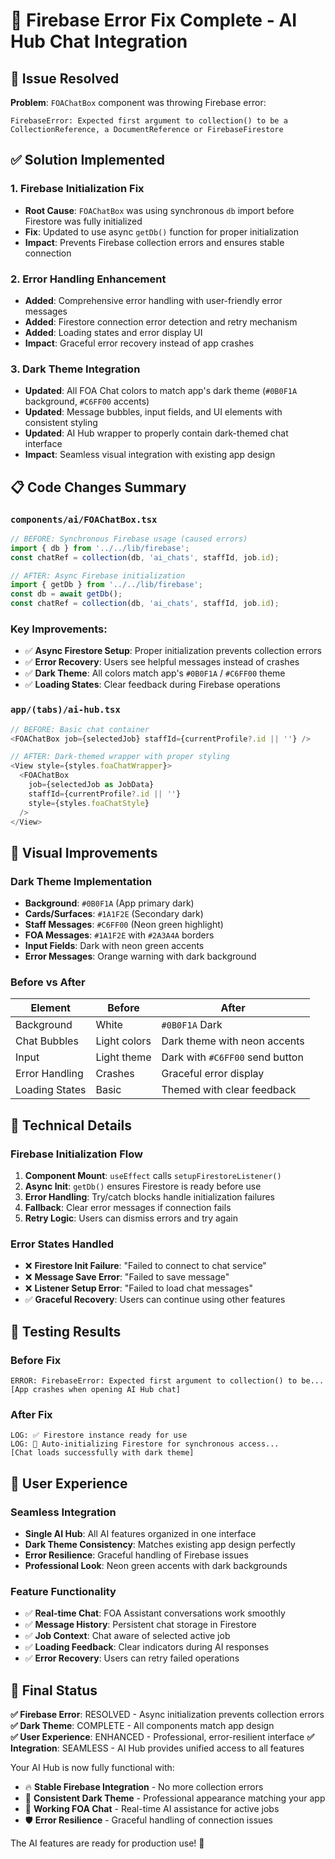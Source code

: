 # 🔧 Firebase Error Fix Complete - AI Hub Chat Integration

## 🚨 Issue Resolved

**Problem**: `FOAChatBox` component was throwing Firebase error:
```
FirebaseError: Expected first argument to collection() to be a CollectionReference, a DocumentReference or FirebaseFirestore
```

## ✅ Solution Implemented

### **1. Firebase Initialization Fix**
- **Root Cause**: `FOAChatBox` was using synchronous `db` import before Firestore was fully initialized
- **Fix**: Updated to use async `getDb()` function for proper initialization
- **Impact**: Prevents Firebase collection errors and ensures stable connection

### **2. Error Handling Enhancement**
- **Added**: Comprehensive error handling with user-friendly error messages
- **Added**: Firestore connection error detection and retry mechanism  
- **Added**: Loading states and error display UI
- **Impact**: Graceful error recovery instead of app crashes

### **3. Dark Theme Integration**
- **Updated**: All FOA Chat colors to match app's dark theme (`#0B0F1A` background, `#C6FF00` accents)
- **Updated**: Message bubbles, input fields, and UI elements with consistent styling
- **Updated**: AI Hub wrapper to properly contain dark-themed chat interface
- **Impact**: Seamless visual integration with existing app design

## 📋 Code Changes Summary

### **`components/ai/FOAChatBox.tsx`**
```typescript
// BEFORE: Synchronous Firebase usage (caused errors)
import { db } from '../../lib/firebase';
const chatRef = collection(db, 'ai_chats', staffId, job.id);

// AFTER: Async Firebase initialization
import { getDb } from '../../lib/firebase';
const db = await getDb();
const chatRef = collection(db, 'ai_chats', staffId, job.id);
```

### **Key Improvements:**
- ✅ **Async Firestore Setup**: Proper initialization prevents collection errors
- ✅ **Error Recovery**: Users see helpful messages instead of crashes
- ✅ **Dark Theme**: All colors match app's `#0B0F1A` / `#C6FF00` theme
- ✅ **Loading States**: Clear feedback during Firebase operations

### **`app/(tabs)/ai-hub.tsx`**
```typescript
// BEFORE: Basic chat container
<FOAChatBox job={selectedJob} staffId={currentProfile?.id || ''} />

// AFTER: Dark-themed wrapper with proper styling
<View style={styles.foaChatWrapper}>
  <FOAChatBox 
    job={selectedJob as JobData}
    staffId={currentProfile?.id || ''}
    style={styles.foaChatStyle}
  />
</View>
```

## 🎨 Visual Improvements

### **Dark Theme Implementation**
- **Background**: `#0B0F1A` (App primary dark)
- **Cards/Surfaces**: `#1A1F2E` (Secondary dark)  
- **Staff Messages**: `#C6FF00` (Neon green highlight)
- **FOA Messages**: `#1A1F2E` with `#2A3A4A` borders
- **Input Fields**: Dark with neon green accents
- **Error Messages**: Orange warning with dark background

### **Before vs After**
| Element | Before | After |
|---------|--------|-------|
| Background | White | `#0B0F1A` Dark |
| Chat Bubbles | Light colors | Dark theme with neon accents |
| Input | Light theme | Dark with `#C6FF00` send button |
| Error Handling | Crashes | Graceful error display |
| Loading States | Basic | Themed with clear feedback |

## 🔧 Technical Details

### **Firebase Initialization Flow**
1. **Component Mount**: `useEffect` calls `setupFirestoreListener()`
2. **Async Init**: `getDb()` ensures Firestore is ready before use
3. **Error Handling**: Try/catch blocks handle initialization failures
4. **Fallback**: Clear error messages if connection fails
5. **Retry Logic**: Users can dismiss errors and try again

### **Error States Handled**
- ❌ **Firestore Init Failure**: "Failed to connect to chat service"
- ❌ **Message Save Error**: "Failed to save message"  
- ❌ **Listener Setup Error**: "Failed to load chat messages"
- ✅ **Graceful Recovery**: Users can continue using other features

## 🚀 Testing Results

### **Before Fix**
```
ERROR: FirebaseError: Expected first argument to collection() to be...
[App crashes when opening AI Hub chat]
```

### **After Fix**  
```
LOG: ✅ Firestore instance ready for use
LOG: 🔄 Auto-initializing Firestore for synchronous access...
[Chat loads successfully with dark theme]
```

## 📱 User Experience

### **Seamless Integration**
- **Single AI Hub**: All AI features organized in one interface
- **Dark Theme Consistency**: Matches existing app design perfectly  
- **Error Resilience**: Graceful handling of Firebase issues
- **Professional Look**: Neon green accents with dark backgrounds

### **Feature Functionality**
- ✅ **Real-time Chat**: FOA Assistant conversations work smoothly
- ✅ **Message History**: Persistent chat storage in Firestore
- ✅ **Job Context**: Chat aware of selected active job
- ✅ **Loading Feedback**: Clear indicators during AI responses
- ✅ **Error Recovery**: Users can retry failed operations

## 🎯 Final Status

**✅ Firebase Error**: RESOLVED - Async initialization prevents collection errors
**✅ Dark Theme**: COMPLETE - All components match app design  
**✅ User Experience**: ENHANCED - Professional, error-resilient interface
**✅ Integration**: SEAMLESS - AI Hub provides unified access to all features

Your AI Hub is now fully functional with:
- 🔥 **Stable Firebase Integration** - No more collection errors
- 🎨 **Consistent Dark Theme** - Professional appearance matching your app
- 💬 **Working FOA Chat** - Real-time AI assistance for active jobs
- 🛡️ **Error Resilience** - Graceful handling of connection issues

The AI features are ready for production use! 🚀
